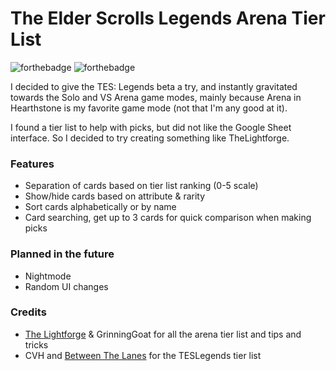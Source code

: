 # The Elder Scrolls Legends Arena Tier List

![forthebadge](http://forthebadge.com/images/badges/made-with-crayons.svg) ![forthebadge](http://forthebadge.com/images/badges/designed-in-ms-paint.svg)

I decided to give the TES: Legends beta a try, and instantly gravitated towards the Solo and VS Arena game modes, mainly because Arena in Hearthstone is my favorite game mode (not that I'm any good at it).

I found a tier list to help with picks, but did not like the Google Sheet interface. So I decided to try creating something like TheLightforge.

### Features

* Separation of cards based on tier list ranking (0-5 scale)
* Show/hide cards based on attribute & rarity
* Sort cards alphabetically or by name
* Card searching, get up to 3 cards for quick comparison when making picks

### Planned in the future

* Nightmode
* Random UI changes

### Credits

* [The Lightforge](http://thelightforge.com/TierList) & GrinningGoat for all the arena tier list and tips and tricks
* CVH and [Between The Lanes](https://betweenthelanes.net/arena-tier-list/) for the TESLegends tier list